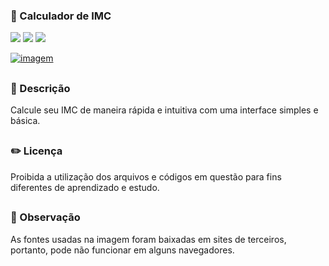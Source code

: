 ### 🧮 Calculador de IMC

<div style="display: inline_block">

<img src="https://img.shields.io/badge/html5-%23E34F26.svg?style=for-the-badge&logo=html5&logoColor=white" />
<img src="https://img.shields.io/badge/css3-%231572B6.svg?style=for-the-badge&logo=css3&logoColor=white" />
<img src="https://img.shields.io/badge/javascript-%23323330.svg?style=for-the-badge&logo=javascript&logoColor=%23F7DF1E" />
  
</div>

<!---<img src="https://user-images.githubusercontent.com/86972667/220393489-a838754a-5575-4401-9b23-9884e57cedf8.png" alt="imagem">-->
<a href="http://127.0.0.1:5501/Calculador%20de%20IMC/imc.html"><img src="http://127.0.0.1:5501/Calculador%20de%20IMC/imc.html" alt="imagem"></a>

##

### 📜 Descrição 
<p>Calcule seu IMC de maneira rápida e intuitiva com uma interface simples e básica.</p>

##

### ✏️ Licença 
<p>Proibida a utilização dos arquivos e códigos em questão para fins diferentes de aprendizado e estudo.</p>

## 

### 👀 Observação
<p> As fontes usadas na imagem foram baixadas em sites de terceiros, portanto, pode não funcionar em alguns navegadores.</p>
